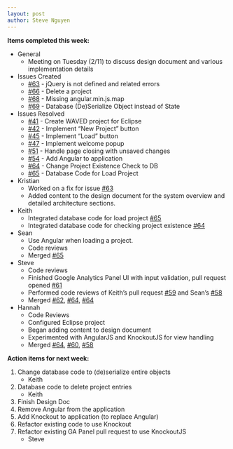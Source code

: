 ```yaml
---
layout: post
author: Steve Nguyen
---
```


**Items completed this week:**

* General
	* Meeting on Tuesday (2/11) to discuss design document and various implementation details
* Issues Created
	* [#63](https://github.com/KSHSK/WAVED/issues/63) - jQuery is not defined and related errors
	* [#66](https://github.com/KSHSK/WAVED/issues/66) - Delete a project
	* [#68](https://github.com/KSHSK/WAVED/issues/68) - Missing angular.min.js.map
	* [#69](https://github.com/KSHSK/WAVED/issues/69) - Database (De)Serialize Object instead of State
* Issues Resolved
	* [#41](https://github.com/KSHSK/WAVED/issues/41) - Create WAVED project for Eclipse
	* [#42](https://github.com/KSHSK/WAVED/issues/42) - Implement “New Project” button
	* [#45](https://github.com/KSHSK/WAVED/issues/45) - Implement “Load” button
	* [#47](https://github.com/KSHSK/WAVED/issues/47) - Implement welcome popup
	* [#51](https://github.com/KSHSK/WAVED/issues/51) - Handle page closing with unsaved changes
	* [#54](https://github.com/KSHSK/WAVED/issues/54) - Add Angular to application
	* [#64](https://github.com/KSHSK/WAVED/issues/64) - Change Project Existence Check to DB
	* [#65](https://github.com/KSHSK/WAVED/issues/65) - Database Code for Load Project
* Kristian
	* Worked on a fix for issue [#63](https://github.com/KSHSK/WAVED/issues/63)
	* Added content to the design document for the system overview and detailed architecture sections.
* Keith
	* Integrated database code for load project [#65](https://github.com/KSHSK/WAVED/issues/65)
	* Integrated database code for checking project existence [#64](https://github.com/KSHSK/WAVED/issues/64)
* Sean
	* Use Angular when loading a project.
	* Code reviews
	* Merged [#65](https://github.com/KSHSK/WAVED/issues/65)
* Steve
	* Code reviews
	* Finished Google Analytics Panel UI with input validation, pull request opened [#61](https://github.com/KSHSK/WAVED/issues/61)
	* Performed code reviews of Keith’s pull request [#59](https://github.com/KSHSK/WAVED/issues/59) and Sean’s [#58](https://github.com/KSHSK/WAVED/issues/58)
	* Merged [#62](https://github.com/KSHSK/WAVED/issues/62), [#64](https://github.com/KSHSK/WAVED/issues/57), [#64](https://github.com/KSHSK/WAVED/issues/59)
* Hannah
	* Code Reviews
	* Configured Eclipse project
	* Began adding content to design document
	* Experimented with AngularJS and KnockoutJS for view handling
	* Merged [#64](https://github.com/KSHSK/WAVED/issues/64), [#60](https://github.com/KSHSK/WAVED/issues/60), [#58](https://github.com/KSHSK/WAVED/issues/58)
	
**Action items for next week:**

1. Change database code to (de)serialize entire objects
	* Keith
2. Database code to delete project entries
	* Keith
3. Finish Design Doc
4. Remove Angular from the application
5. Add Knockout to application (to replace Angular)
6. Refactor existing code to use Knockout
7. Refactor existing GA Panel pull request to use KnockoutJS
	* Steve
